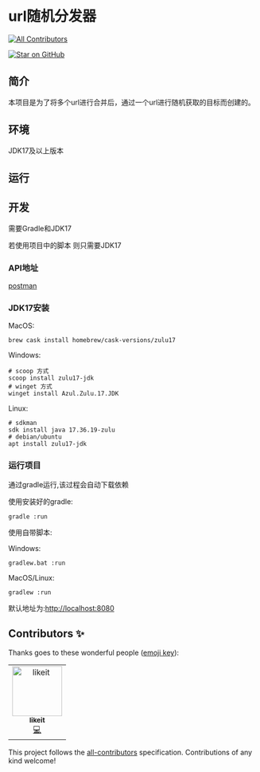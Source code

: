 # url随机分发器

<!-- ALL-CONTRIBUTORS-BADGE:START - Do not remove or modify this section -->
[![All Contributors](https://img.shields.io/badge/all_contributors-1-orange.svg?style=flat-square)](#contributors-)
<!-- ALL-CONTRIBUTORS-BADGE:END -->

[![Star on GitHub](https://img.shields.io/github/stars/yunkuangao/url-random.svg?style=social)](https://github.com/yunkuangao/url-random/stargazers)

## 简介

本项目是为了将多个url进行合并后，通过一个url进行随机获取的目标而创建的。

## 环境

JDK17及以上版本

## 运行

## 开发

需要Gradle和JDK17

若使用项目中的脚本 则只需要JDK17

### API地址
[postman](https://documenter.getpostman.com/view/7743596/2s83ziMP4T)

### JDK17安装

MacOS:
```shell
brew cask install homebrew/cask-versions/zulu17
```
Windows:
```Shell
# scoop 方式
scoop install zulu17-jdk
# winget 方式
winget install Azul.Zulu.17.JDK
```

Linux:
```shell
# sdkman
sdk install java 17.36.19-zulu
# debian/ubuntu 
apt install zulu17-jdk
```

### 运行项目

通过gradle运行,该过程会自动下载依赖

使用安装好的gradle:
```shell
gradle :run
```

使用自带脚本:

Windows:
```shell
gradlew.bat :run
```

MacOS/Linux:
```shell
gradlew :run
```

默认地址为:[http://localhost:8080](http://localhost:8080)



## Contributors ✨

Thanks goes to these wonderful people ([emoji key](https://allcontributors.org/docs/en/emoji-key)):

<!-- ALL-CONTRIBUTORS-LIST:START - Do not remove or modify this section -->
<!-- prettier-ignore-start -->
<!-- markdownlint-disable -->
<table>
  <tbody>
    <tr>
      <td align="center"><a href="https://github.com/masklkdf"><img src="https://avatars.githubusercontent.com/u/51392537?v=4?s=100" width="100px;" alt="likeit"/><br /><sub><b>likeit</b></sub></a><br /><a href="https://github.com/yunkuangao/url-random/commits?author=masklkdf" title="Code">💻</a></td>
    </tr>
  </tbody>
</table>

<!-- markdownlint-restore -->
<!-- prettier-ignore-end -->

<!-- ALL-CONTRIBUTORS-LIST:END -->

This project follows the [all-contributors](https://github.com/all-contributors/all-contributors) specification. Contributions of any kind welcome!

